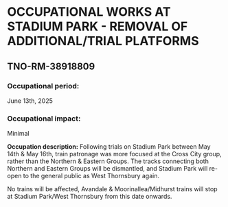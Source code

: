 # OCCUPATIONAL WORKS AT STADIUM PARK - REMOVAL OF ADDITIONAL/TRIAL PLATFORMS
## TNO-RM-38918809

### Occupational period:
June 13th, 2025
### Occupational impact:
Minimal

**Occupation description:**
Following trials on Stadium Park between May 14th & May 16th, train patronage was more focused at the Cross City group, rather than the Northern & Eastern Groups. 
The tracks connecting both Northern and Eastern Groups will be dismantled, and Stadium Park will re-open to the general public as West Thornsbury again.

No trains will be affected, Avandale & Moorinallea/Midhurst trains will stop at Stadium Park/West Thornsbury from this date onwards.
